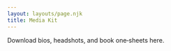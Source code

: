 ```yaml
---
layout: layouts/page.njk
title: Media Kit
---
```

Download bios, headshots, and book one‑sheets here.

